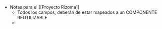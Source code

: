 - Notas para el [[Proyecto Rizoma]]
	- Todos los campos, deberán de estar mapeados a un COMPONENTE REUTILIZABLE
	-